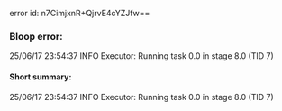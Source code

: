 error id: n7CimjxnR+QjrvE4cYZJfw==
### Bloop error:

25/06/17 23:54:37 INFO Executor: Running task 0.0 in stage 8.0 (TID 7)
#### Short summary: 

25/06/17 23:54:37 INFO Executor: Running task 0.0 in stage 8.0 (TID 7)